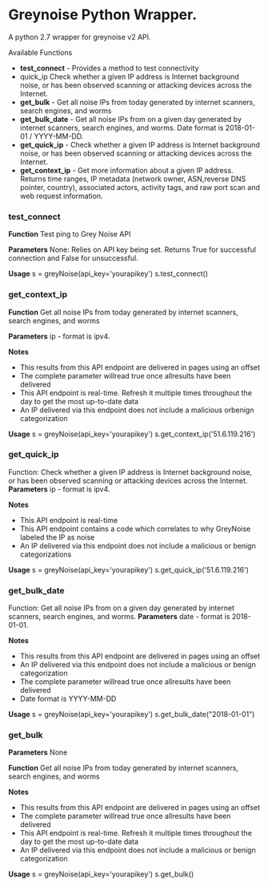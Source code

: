 # Greynoise Python Wrapper.

A python 2.7 wrapper for greynoise v2 API.

Available Functions

- **test_connect** - Provides a method to test connectivity
- quick_ip Check whether a given IP address is Internet background noise, or has been observed scanning or attacking devices across the Internet.
- **get_bulk** - Get all noise IPs from today generated by internet scanners, search engines, and worms
- **get_bulk_date** - Get all noise IPs from on a given day generated by internet scanners, search engines, and worms. Date format is 2018-01-01 / YYYY-MM-DD.
- **get_quick_ip** - Check whether a given IP address is Internet background noise, or has been observed scanning or attacking devices across the Internet.
- **get_context_ip** - Get more information about a given IP address. Returns time ranges, IP metadata (network owner, ASN,reverse DNS pointer, country), associated actors, activity tags, and raw port scan and web request information.
 
### test_connect

**Function**
Test ping to Grey Noise API

**Parameters**
None: Relies on API key being set. Returns True for successful connection and False for unsuccessful.

**Usage**
s = greyNoise(api_key='yourapikey')
s.test_connect()

### get_context_ip

**Function** 
Get all noise IPs from today generated by internet scanners, search engines, and worms

**Parameters**
ip - format is ipv4.

**Notes**
- This results from this API endpoint are delivered in pages using an offset
- The complete parameter willread true once allresults have been delivered
- This API endpoint is real-time. Refresh it multiple times throughout the day to get the most up-to-date data
- An IP delivered via this endpoint does not include a malicious orbenign categorization

**Usage**
s = greyNoise(api_key='yourapikey')
s.get_context_ip('51.6.119.216')

### get_quick_ip
Function: Check whether a given IP address is Internet background noise, or has been observed scanning or attacking devices across the Internet.
**Parameters**
ip - format is ipv4.

**Notes**
- This API endpoint is real-time
- This API endpoint contains a code which correlates to why GreyNoise labeled the IP as noise
- An IP delivered via this endpoint does not include a malicious or benign categorizations

**Usage**
s = greyNoise(api_key='yourapikey')
s.get_quick_ip('51.6.119.216')

### get_bulk_date
Function: Get all noise IPs from on a given day generated by internet scanners, search engines, and worms.
**Parameters**
date - format is 2018-01-01.

**Notes**
- This results from this API endpoint are delivered in pages using an offset
- An IP delivered via this endpoint does not include a malicious or benign categorization
- The complete parameter willread true once allresults have been delivered
- Date format is YYYY-MM-DD

**Usage**
s = greyNoise(api_key='yourapikey')
s.get_bulk_date("2018-01-01")

### get_bulk

**Parameters**
None

**Function**
Get all noise IPs from today generated by internet scanners, search engines, and worms

**Notes**
- This results from this API endpoint are delivered in pages using an offset
- The complete parameter willread true once allresults have been delivered
- This API endpoint is real-time. Refresh it multiple times throughout the day to get the most up-to-date data
- An IP delivered via this endpoint does not include a malicious or benign categorization

**Usage**
s = greyNoise(api_key='yourapikey')
s.get_bulk()

